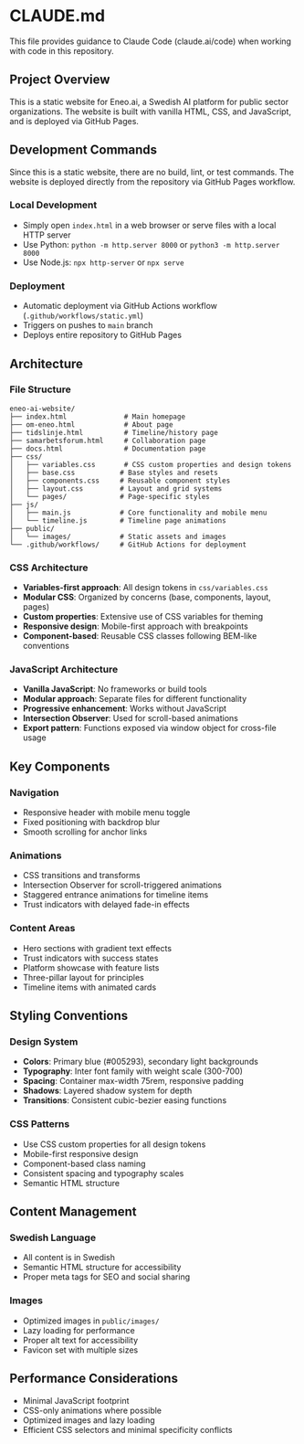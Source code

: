 # CLAUDE.md

This file provides guidance to Claude Code (claude.ai/code) when working with code in this repository.

## Project Overview

This is a static website for Eneo.ai, a Swedish AI platform for public sector organizations. The website is built with vanilla HTML, CSS, and JavaScript, and is deployed via GitHub Pages.

## Development Commands

Since this is a static website, there are no build, lint, or test commands. The website is deployed directly from the repository via GitHub Pages workflow.

### Local Development
- Simply open `index.html` in a web browser or serve files with a local HTTP server
- Use Python: `python -m http.server 8000` or `python3 -m http.server 8000`
- Use Node.js: `npx http-server` or `npx serve`

### Deployment
- Automatic deployment via GitHub Actions workflow (`.github/workflows/static.yml`)
- Triggers on pushes to `main` branch
- Deploys entire repository to GitHub Pages

## Architecture

### File Structure
```
eneo-ai-website/
├── index.html              # Main homepage
├── om-eneo.html            # About page
├── tidslinje.html          # Timeline/history page
├── samarbetsforum.html     # Collaboration page
├── docs.html               # Documentation page
├── css/
│   ├── variables.css       # CSS custom properties and design tokens
│   ├── base.css           # Base styles and resets
│   ├── components.css     # Reusable component styles
│   ├── layout.css         # Layout and grid systems
│   └── pages/             # Page-specific styles
├── js/
│   ├── main.js            # Core functionality and mobile menu
│   └── timeline.js        # Timeline page animations
├── public/
│   └── images/            # Static assets and images
└── .github/workflows/     # GitHub Actions for deployment
```

### CSS Architecture
- **Variables-first approach**: All design tokens in `css/variables.css`
- **Modular CSS**: Organized by concerns (base, components, layout, pages)
- **Custom properties**: Extensive use of CSS variables for theming
- **Responsive design**: Mobile-first approach with breakpoints
- **Component-based**: Reusable CSS classes following BEM-like conventions

### JavaScript Architecture
- **Vanilla JavaScript**: No frameworks or build tools
- **Modular approach**: Separate files for different functionality
- **Progressive enhancement**: Works without JavaScript
- **Intersection Observer**: Used for scroll-based animations
- **Export pattern**: Functions exposed via window object for cross-file usage

## Key Components

### Navigation
- Responsive header with mobile menu toggle
- Fixed positioning with backdrop blur
- Smooth scrolling for anchor links

### Animations
- CSS transitions and transforms
- Intersection Observer for scroll-triggered animations
- Staggered entrance animations for timeline items
- Trust indicators with delayed fade-in effects

### Content Areas
- Hero sections with gradient text effects
- Trust indicators with success states
- Platform showcase with feature lists
- Three-pillar layout for principles
- Timeline items with animated cards

## Styling Conventions

### Design System
- **Colors**: Primary blue (#005293), secondary light backgrounds
- **Typography**: Inter font family with weight scale (300-700)
- **Spacing**: Container max-width 75rem, responsive padding
- **Shadows**: Layered shadow system for depth
- **Transitions**: Consistent cubic-bezier easing functions

### CSS Patterns
- Use CSS custom properties for all design tokens
- Mobile-first responsive design
- Component-based class naming
- Consistent spacing and typography scales
- Semantic HTML structure

## Content Management

### Swedish Language
- All content is in Swedish
- Semantic HTML structure for accessibility
- Proper meta tags for SEO and social sharing

### Images
- Optimized images in `public/images/`
- Lazy loading for performance
- Proper alt text for accessibility
- Favicon set with multiple sizes

## Performance Considerations

- Minimal JavaScript footprint
- CSS-only animations where possible
- Optimized images and lazy loading
- Efficient CSS selectors and minimal specificity conflicts